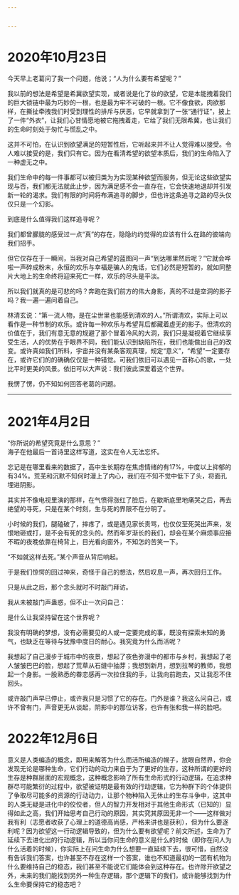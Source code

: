 ```yaml
---


---
```


<h1 id="年10月23日"><span class="prefix"></span><span class="content">2020年10月23日</span><span class="suffix"></span></h1>
<p>今天早上老葛问了我一个问题，他说；“人为什么要有希望呢？”</p>
<p>我以前的想法是希望是希冀欲望实现，或者说是化了妆的欲望，它是本能拽着我们的巨大锁链中最为巧妙的一根，也是最为牢不可破的一根。它不像食欲，肉欲那样，在撕扯牵拽我们时受到理性的排斥与厌恶，它早就拿到了一张“通行证”，披上了一件“外衣”，让我们心甘情愿地被它拖拽着走，它给了我们无限希冀，也让我们的生命时刻处于匆忙与慌乱之中。</p>
<p>这并不可怕，在认识到欲望满足的短暂性后，它听起来并不让人觉得难以接受。令人难以接受的是，我们只有它。因为在看清希望的欲望本质后，我们的生命陷入了一种虚无之中。</p>
<p>我们生命中的每一件事都可以被归类为为实现某种欲望而服务，但无论这些欲望实现与否，我们都无法就此止步，因为满足感不会一直存在，它会快速地退却并引发新一轮的渴求。我们有限的时间将布满追寻的脚步，但也许这条追寻之路的尽头仅仅只是一个幻影。</p>
<p>到底是什么值得我们这样追寻呢？</p>
<p>我们都曾朦胧的感受过一点“真”的存在，隐隐约约觉得的应该有什么在路的彼端向我们招手。</p>
<p>但它仅存在于一瞬间，当我对自己希望的蓝图问一声“到达哪里然后呢？”它就会哗啦一声碎成粉末，永恒的欢乐与幸福是骗人的鬼话，它们必然是短暂的，就如同整片大地上的生命终将迎来死亡一样，欢乐的尽头是平淡。</p>
<p>所以我们就真的是可悲的吗？奔跑在我们前方的伟大身影，真的不过是空洞的影子吗？我一遍一遍问着自己。</p>
<p>林清玄说：“第一流人物，是在尘世里也能感到清欢的人。”所谓清欢，实际上可以看作是一种节制的欢乐。或许每一种欢乐与希望背后都藏着虚无的影子。但清欢的价值在于，我们有意无意的规避了那个冒着冷风的大洞，我们只是凝视着它继续享受生活，人的优势在于眼界不同，我们能认识到缺陷所在，我们也能做出自己的改变。或许真如我们所料，宇宙并没有某条客观真理，规定“意义”，“希望”一定要存在，或许它们的的确确仅仅是一种错觉。可我们依旧可以遇见一首称心的歌，一处比平时更美的风景。依旧可以大声说：我们彼此深爱着这个世界。</p>
<p>我愣了愣，仍不知如何回答老葛的问题。</p>
<hr>
<h1 id="年4月2日"><span class="prefix"></span><span class="content">2021年4月2日</span><span class="suffix"></span></h1>
<p>“你所说的希望究竟是什么意思？”<br>
海子在他最后一首诗里这样写道，这实在令人无法忘怀。</p>
<p>忘记是在哪里看来的数据了，高中生长期存在焦虑情绪的有17%，中度以上抑郁的有34%。荒芜和沉默不知何时漫上了内心，我们在不知不觉中低下了头，将面孔埋进阴影。</p>
<p>其实并不像电视里演的那样，在气愤得涨红了脸后，在歇斯底里地痛哭之后，再去绝望的寻死，只是在某个时刻，生与死的界限不在分明了。</p>
<p>小时候的我们，腿磕破了，摔疼了，或是遇见家长责骂，也仅仅至死哭出声来，发恨地砸或打，是不会有死的念头的。然而年岁渐长的我们，却会在某个麻烦事应接不暇的夜晚依靠在椅背上，目光看向窗外，不知怎的苦笑一下。</p>
<p>“不如就这样去死。”某个声音从背后响起。</p>
<p>于是我们惊愕的回过神来，奇怪于自己的想法，然后叹息一声，再次回归工作。</p>
<p>只是从此之后，那个念头就时不时敲门拜访。</p>
<p>我从未被敲门声蛊惑，但不止一次问自己：</p>
<p>是什么让我坚持留在这个世界呢？</p>
<p>我没有明确的梦想，没有必需要见的人或一定要完成的事，既没有探索未知的勇气，也缺乏在等待与犹豫中度日的耐心。我究竟为什么而活呢？</p>
<p>我想起了自己漫步于城市中的夜景，想起了夜色弥漫中的都市与乡村，我想起了老人皱皱巴巴的脸，想起了荒草从石缝中抽芽；我想到新月，想到拉琴的教师，我想起一个身影。一股熟悉的眷恋感再一次拉住我的手，让我向前跑去，又让我忍不住回头。</p>
<p>或许敲门声早已停止，或许我只是习惯了它的存在。门外是谁？我这么问自己，或许不曾有门，声音更无从谈起，阴影中的那位访客，也许有张和我一样的脸吧。</p>
<h1 id="年12月6日"><span class="prefix"></span><span class="content">2022年12月6日</span><span class="suffix"></span></h1>
<p>意义是人类编造的概念，即用来解答为什么而活所编造的幌子，放眼自然界，你会发现无论是哪种生命，它们行动的动力来自于为了更好的生存，这种所谓的更好的生存是种群层面的宏观概念，这种概念影响了所有生命形式的行动逻辑，在追求种群尽可能繁衍的过程中，欲望被证明是最有效的行动逻辑，它为种群下的个体提供了争取尽可能多的资源的行动动力，让那个物种陷入无休止的生存斗争中，这其中的人类无疑是进化中的佼佼者，但人的智力开发相对于其他生命形式（已知的）显得如此之高，我们开始思考自己行动的原因，其实究其原因无非一个——这样做对我有利（志愿者收获了心理上的道德高尚感，严格来讲也是获利），但为什么要逐利呢？因为欲望这一行动逻辑导致的，但为什么要有欲望呢？前文所述，生命为了延续下去进化出的行动逻辑，所以当你问生命的意义是什么的时候（即你在问人为什么活着的时候），你实际上在问生命为什么想要一直延续下去，很可惜，自然没有告诉我们答案，也许甚至不存在这样一个答案，谁也不知道最初的一团有机物为什么要维持自己的稳态，我们甚至不能说它们能体会到这种存在。也许除开欲望之外，未来的我们能找到另外一种生存逻辑，那个逻辑下的我们，或许能够找到为什么生命要保持它的稳态吧？</p>

